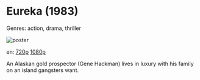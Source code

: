 # Eureka (1983)

Genres: action, drama, thriller

![poster](http://image.tmdb.org/t/p/w500/hiJomzirFw8KeGw6SZYwPepfLLZ.jpg)

en:
  [720p](magnet:?xt=urn:btih:AECF680A5AC4576816BA826389C331041BF706BE&tr=udp://glotorrents.pw:6969/announce&tr=udp://tracker.opentrackr.org:1337/announce&tr=udp://torrent.gresille.org:80/announce&tr=udp://tracker.openbittorrent.com:80&tr=udp://tracker.coppersurfer.tk:6969&tr=udp://tracker.leechers-paradise.org:6969&tr=udp://p4p.arenabg.ch:1337&tr=udp://tracker.internetwarriors.net:1337)
  [1080p](magnet:?xt=urn:btih:66C215A6D3279D978BBA4508CB3F702C73363AFE&tr=udp://glotorrents.pw:6969/announce&tr=udp://tracker.opentrackr.org:1337/announce&tr=udp://torrent.gresille.org:80/announce&tr=udp://tracker.openbittorrent.com:80&tr=udp://tracker.coppersurfer.tk:6969&tr=udp://tracker.leechers-paradise.org:6969&tr=udp://p4p.arenabg.ch:1337&tr=udp://tracker.internetwarriors.net:1337)
  


An Alaskan gold prospector (Gene Hackman) lives in luxury with his family on an island gangsters want.
